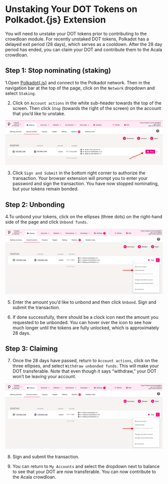 # Unstaking Your DOT Tokens on Polkadot.{js} Extension

You will need to unstake your DOT tokens prior to contributing to the crowdloan module. For recently unstaked DOT tokens, Polkadot has a delayed exit period \(28 days\), which serves as a cooldown. After the 28 day period has ended, you can claim your DOT and contribute them to the Acala crowdloan.

## Step 1: Stop nominating \(staking\)

1.Open [Polkadot{.js}](https://polkadot.js.org/apps/#/explorer) and connect to the Polkadot network. Then in the navigation bar at the top of the page, click on the `Network` dropdown and select `Staking`.

2. Click on `Account actions` in the white sub-header towards the top of the screen. Then click `Stop` \(towards the right of the screen\) on the account that you’d like to unstake.

![](../../../../.gitbook/assets/unbonding-step-1.png)

3. Click `Sign and Submit` in the bottom right corner to authorize the transaction. Your browser extension will prompt you to enter your password and sign the transaction. You have now stopped nominating, but your tokens remain bonded.

## Step 2: Unbonding

4.To unbond your tokens, click on the ellipses \(three dots\) on the right-hand side of the page and click `Unbond funds`.

![](../../../../.gitbook/assets/unbonding-step-2.png)

5. Enter the amount you’d like to unbond and then click `Unbond`. Sign and submit the transaction.

6. If done successfully, there should be a clock icon next the amount you requested to be unbonded. You can hover over the icon to see how much longer until the tokens are fully unlocked, which is approximately 28 days.

## Step 3: Claiming

7. Once the 28 days have passed, return to `Account actions`, click on the three ellipses, and select `Withdraw unbonded funds`. This will make your DOT transferable. Note that even  though it says “withdraw,” your DOT won’t be leaving your account.

![](../../../../.gitbook/assets/unbonding-step-3.png)

8. Sign and submit the transaction.

9. You can return to `My Accounts` and select the dropdown next to balance to see that your DOT are now transferable. You can now contribute to the Acala crowdloan.  


